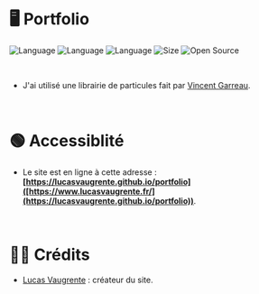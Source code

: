 # 🖥️ Portfolio

![Language](https://img.shields.io/badge/Language-HTML-ff993f)
![Language](https://img.shields.io/badge/Language-CSS-3fb8ff)
![Language](https://img.shields.io/badge/Language-JavaScript-ffcc14)
![Size](https://img.shields.io/badge/Size-334Mo-f12222)
![Open Source](https://badges.frapsoft.com/os/v2/open-source.svg?v=103)

<br/>

* J'ai utilisé une librairie de particules fait par [Vincent Garreau](https://github.com/VincentGarreau "Compte GitHub de Vincent Garreau").

<br/>

# 🟢 Accessiblité

* Le site est en ligne à cette adresse : **[https://lucasvaugrente.github.io/portfolio]([https://www.lucasvaugrente.fr/](https://lucasvaugrente.github.io/portfolio))**.

<br/>

# 🙎‍♂️ Crédits
* [Lucas Vaugrente](https://github.com/LucasVaugrente "Mon compte GitHub") : créateur du site.
